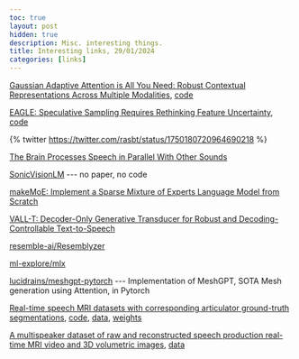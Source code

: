 ```yaml
---
toc: true
layout: post
hidden: true
description: Misc. interesting things.
title: Interesting links, 29/01/2024
categories: [links]
---
```


[Gaussian Adaptive Attention is All You Need: Robust Contextual Representations Across Multiple Modalities](https://arxiv.org/abs/2401.11143),
[code](https://github.com/gioannides/Gaussian-Adaptive-Attention)

[EAGLE: Speculative Sampling Requires Rethinking Feature Uncertainty](https://arxiv.org/abs/2401.15077),
[code](https://github.com/SafeAILab/EAGLE)

{% twitter https://twitter.com/rasbt/status/1750180720964690218 %}

[The Brain Processes Speech in Parallel With Other Sounds](https://www.quantamagazine.org/the-brain-processes-speech-in-parallel-with-other-sounds-20211021/)

[SonicVisionLM](https://yusiissy.github.io/SonicVisionLM.github.io/) --- no paper, no code

[makeMoE: Implement a Sparse Mixture of Experts Language Model from Scratch](https://huggingface.co/blog/AviSoori1x/makemoe-from-scratch)

[VALL-T: Decoder-Only Generative Transducer for Robust and Decoding-Controllable Text-to-Speech](https://arxiv.org/abs/2401.14321)

[resemble-ai/Resemblyzer](https://github.com/resemble-ai/Resemblyzer)

[ml-explore/mlx](https://github.com/ml-explore/mlx)

[lucidrains/meshgpt-pytorch](https://github.com/lucidrains/meshgpt-pytorch) --- Implementation of MeshGPT, SOTA Mesh generation using Attention, in Pytorch

[Real-time speech MRI datasets with corresponding articulator ground-truth segmentations](https://www.nature.com/articles/s41597-023-02766-z),
[code](https://github.com/BartsMRIPhysics/Speech_MRI_2D_UNet),
[data](https://zenodo.org/records/7595164),
[weights](https://drive.google.com/drive/folders/1f9OLQkovyrQJv1TCNO5k2peT2HJYt5Nb?usp=sharing)

[A multispeaker dataset of raw and reconstructed speech production real-time MRI video and 3D volumetric images](https://www.nature.com/articles/s41597-021-00976-x),
[data](https://figshare.com/articles/dataset/A_multispeaker_dataset_of_raw_and_reconstructed_speech_production_real-time_MRI_video_and_3D_volumetric_images/13725546/1)

